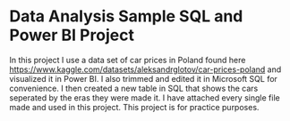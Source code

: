 # Data Analysis Sample SQL and Power BI Project

In this project I use a data set of car prices in Poland found here https://www.kaggle.com/datasets/aleksandrglotov/car-prices-poland 
and visualized it in Power BI. I also trimmed and edited it in Microsoft SQL for convenience. I then created a new table in SQL 
that shows the cars seperated by the eras they were made it. I have attached every single file made and used in this project. 
This project is for practice purposes.
